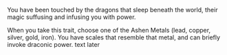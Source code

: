 You have been touched by the dragons that sleep beneath the world, their magic suffusing and infusing you with power.

When you take this trait, choose one of the Ashen Metals (lead, copper, silver, gold, iron). You have scales that resemble that metal, and can briefly invoke draconic power. text later
